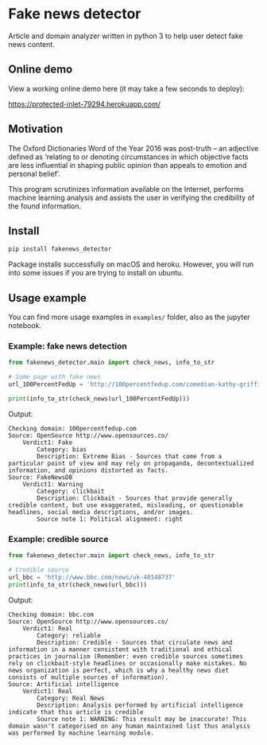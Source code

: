 # Fake news detector
Article and domain analyzer written in python 3 to help user detect fake news content.

## Online demo
View a working online demo here (it may take a few seconds to deploy):

https://protected-inlet-79294.herokuapp.com/

## Motivation
The Oxford Dictionaries Word of the Year 2016 was post-truth – an adjective defined as ‘relating to or denoting circumstances in which objective facts are less influential in shaping public opinion than appeals to emotion and personal belief’.

This program scrutinizes information available on the Internet, performs machine learning analysis and assists the user in verifying the credibility of the found information.

## Install
```bash
pip install fakenews_detector
```
Package installs successfully on macOS and heroku. However, you will run into some issues if you are trying to install on ubuntu.
## Usage example
You can find more usage examples in `examples/` folder, also as the jupyter notebook.

### Example: fake news detection
```python
from fakenews_detector.main import check_news, info_to_str

# Some page with fake news
url_100PercentFedUp = 'http://100percentfedup.com/comedian-kathy-griffins-7th-final-venue-cancelswhos-laughing-now/'

print(info_to_str(check_news(url_100PercentFedUp)))

```
Output:
```
Checking domain: 100percentfedup.com
Source: OpenSource http://www.opensources.co/
	Verdict1: Fake
		Category: bias
		Description: Extreme Bias - Sources that come from a particular point of view and may rely on propaganda, decontextualized information, and opinions distorted as facts.
Source: FakeNewsDB
	Verdict1: Warning
		Category: clickbait
		Description: Clickbait - Sources that provide generally credible content, but use exaggerated, misleading, or questionable headlines, social media descriptions, and/or images.
		Source note 1: Political alignment: right

```
### Example: credible source
```python
from fakenews_detector.main import check_news, info_to_str

# Credible source
url_bbc = 'http://www.bbc.com/news/uk-40148737'
print(info_to_str(check_news(url_bbc)))

```
Output:
```
Checking domain: bbc.com
Source: OpenSource http://www.opensources.co/
	Verdict1: Real
		Category: reliable
		Description: Credible - Sources that circulate news and information in a manner consistent with traditional and ethical practices in journalism (Remember: even credible sources sometimes rely on clickbait-style headlines or occasionally make mistakes. No news organization is perfect, which is why a healthy news diet consists of multiple sources of information).
Source: Artificial intelligence
	Verdict1: Real
		Category: Real News
		Description: Analysis performed by artificial intelligence indicate that this article is credible
		Source note 1: WARNING: This result may be inaccurate! This domain wasn't categorised on any human maintained list thus analysis was performed by machine learning module.


```